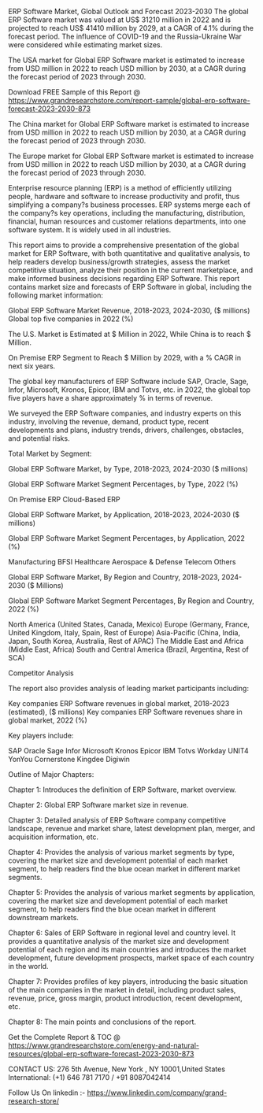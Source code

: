 ERP Software Market, Global Outlook and Forecast 2023-2030
The global ERP Software market was valued at US$ 31210 million in 2022 and is projected to reach US$ 41410 million by 2029, at a CAGR of 4.1% during the forecast period. The influence of COVID-19 and the Russia-Ukraine War were considered while estimating market sizes.

The USA market for Global ERP Software market is estimated to increase from USD million in 2022 to reach USD million by 2030, at a CAGR during the forecast period of 2023 through 2030.

Download FREE Sample of this Report @ https://www.grandresearchstore.com/report-sample/global-erp-software-forecast-2023-2030-873

The China market for Global ERP Software market is estimated to increase from USD million in 2022 to reach USD million by 2030, at a CAGR during the forecast period of 2023 through 2030.

The Europe market for Global ERP Software market is estimated to increase from USD million in 2022 to reach USD million by 2030, at a CAGR during the forecast period of 2023 through 2030.

Enterprise resource planning (ERP) is a method of efficiently utilizing people, hardware and software to increase productivity and profit, thus simplifying a company?s business processes. ERP systems merge each of the company?s key operations, including the manufacturing, distribution, financial, human resources and customer relations departments, into one software system. It is widely used in all industries.

This report aims to provide a comprehensive presentation of the global market for ERP Software, with both quantitative and qualitative analysis, to help readers develop business/growth strategies, assess the market competitive situation, analyze their position in the current marketplace, and make informed business decisions regarding ERP Software. This report contains market size and forecasts of ERP Software in global, including the following market information:

Global ERP Software Market Revenue, 2018-2023, 2024-2030, ($ millions)
Global top five companies in 2022 (%)

The U.S. Market is Estimated at $ Million in 2022, While China is to reach $ Million.

On Premise ERP Segment to Reach $ Million by 2029, with a % CAGR in next six years.

The global key manufacturers of ERP Software include SAP, Oracle, Sage, Infor, Microsoft, Kronos, Epicor, IBM and Totvs, etc. in 2022, the global top five players have a share approximately % in terms of revenue.

We surveyed the ERP Software companies, and industry experts on this industry, involving the revenue, demand, product type, recent developments and plans, industry trends, drivers, challenges, obstacles, and potential risks.

Total Market by Segment:

Global ERP Software Market, by Type, 2018-2023, 2024-2030 ($ millions)

Global ERP Software Market Segment Percentages, by Type, 2022 (%)

On Premise ERP
Cloud-Based ERP

Global ERP Software Market, by Application, 2018-2023, 2024-2030 ($ millions)

Global ERP Software Market Segment Percentages, by Application, 2022 (%)

Manufacturing
BFSI
Healthcare
Aerospace & Defense
Telecom
Others

Global ERP Software Market, By Region and Country, 2018-2023, 2024-2030 ($ Millions)

Global ERP Software Market Segment Percentages, By Region and Country, 2022 (%)

North America (United States, Canada, Mexico)
Europe (Germany, France, United Kingdom, Italy, Spain, Rest of Europe)
Asia-Pacific (China, India, Japan, South Korea, Australia, Rest of APAC)
The Middle East and Africa (Middle East, Africa)
South and Central America (Brazil, Argentina, Rest of SCA)

Competitor Analysis

The report also provides analysis of leading market participants including:

Key companies ERP Software revenues in global market, 2018-2023 (estimated), ($ millions)
Key companies ERP Software revenues share in global market, 2022 (%)

Key players include:

SAP
Oracle
Sage
Infor
Microsoft
Kronos
Epicor
IBM
Totvs
Workday
UNIT4
YonYou
Cornerstone
Kingdee
Digiwin

Outline of Major Chapters:

Chapter 1: Introduces the definition of ERP Software, market overview.

Chapter 2: Global ERP Software market size in revenue.

Chapter 3: Detailed analysis of ERP Software company competitive landscape, revenue and market share, latest development plan, merger, and acquisition information, etc.

Chapter 4: Provides the analysis of various market segments by type, covering the market size and development potential of each market segment, to help readers find the blue ocean market in different market segments.

Chapter 5: Provides the analysis of various market segments by application, covering the market size and development potential of each market segment, to help readers find the blue ocean market in different downstream markets.

Chapter 6: Sales of ERP Software in regional level and country level. It provides a quantitative analysis of the market size and development potential of each region and its main countries and introduces the market development, future development prospects, market space of each country in the world.

Chapter 7: Provides profiles of key players, introducing the basic situation of the main companies in the market in detail, including product sales, revenue, price, gross margin, product introduction, recent development, etc.

Chapter 8: The main points and conclusions of the report.

Get the Complete Report & TOC @ https://www.grandresearchstore.com/energy-and-natural-resources/global-erp-software-forecast-2023-2030-873

CONTACT US:
276 5th Avenue, New York , NY 10001,United States
International: (+1) 646 781 7170 / +91 8087042414

Follow Us On linkedin :- https://www.linkedin.com/company/grand-research-store/
